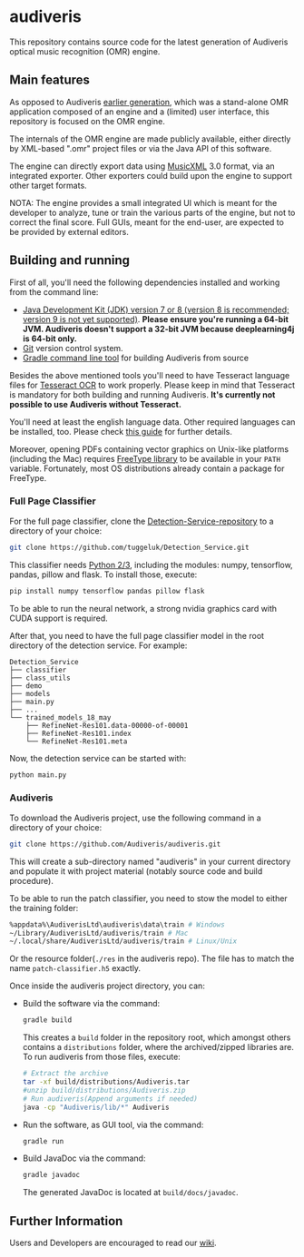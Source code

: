 # audiveris

This repository contains source code for the latest generation of Audiveris optical
music recognition (OMR) engine.

## Main features

As opposed to Audiveris [earlier generation][audiveris-eg], which was a stand-alone OMR application composed
of an engine and a (limited) user interface, this repository is focused on the OMR engine.

The internals of the OMR engine are made publicly available, either directly by XML-based ".omr" 
project files or via the Java API of this software.

The engine can directly export data using [MusicXML][musicxml] 3.0 format, via an integrated exporter.
Other exporters could build upon the engine to support other target formats.

NOTA: The engine provides a small integrated UI which is meant for the developer to analyze, 
tune or train the various parts of the engine, but not to correct the final score.
Full GUIs, meant for the end-user, are expected to be provided by external editors.

## Building and running

First of all, you'll need the following dependencies installed and working from
the command line:

+ [Java Development Kit (JDK) version 7 or 8 (version 8 is recommended; version 9 is not yet supported)][java].
  **Please ensure you're running a 64-bit JVM. Audiveris doesn't support a 32-bit
  JVM because deeplearning4j is 64-bit only.**
+ [Git](https://git-scm.com) version control system.
+ [Gradle command line tool](https://gradle.org) for building Audiveris from source

Besides the above mentioned tools you'll need to have Tesseract language files for
[Tesseract OCR][tesseract] to work properly. Please keep in mind that Tesseract is mandatory
for both building and running Audiveris. __It's currently not possible to use
Audiveris without Tesseract.__

You'll need at least the english language data. Other required languages can be
installed, too. Please check [this guide][tesseract-wiki] for further details.

Moreover, opening PDFs containing vector graphics on Unix-like platforms
(including the Mac) requires [FreeType library][freetype] to be available in your `PATH` variable.
Fortunately, most OS distributions already contain a package for FreeType.

### Full Page Classifier

For the full page classifier, clone the [Detection-Service-repository][detection-service] to a directory of your choice:

```sh
git clone https://github.com/tuggeluk/Detection_Service.git
``` 

This classifier needs [Python 2/3][python], including the modules: numpy, tensorflow, pandas, pillow and flask. To install those, execute:

```sh
pip install numpy tensorflow pandas pillow flask
```

To be able to run the neural network, a strong nvidia graphics card with CUDA support is required.

After that, you need to have the full page classifier model in the root directory of the detection service. For example:

```
Detection_Service
├── classifier
├── class_utils
├── demo
├── models
├── main.py
├── ...
└── trained_models_18_may
    ├── RefineNet-Res101.data-00000-of-00001
    ├── RefineNet-Res101.index
    └── RefineNet-Res101.meta
```

Now, the detection service can be started with:

```py
python main.py
```

### Audiveris

To download the Audiveris project, use the following command in a directory of your choice:

```sh
git clone https://github.com/Audiveris/audiveris.git
``` 

This will create a sub-directory named "audiveris" in your current directory and populate it with
project material (notably source code and build procedure).

To be able to run the patch classifier, you need to stow the model to either the training folder:
```sh
%appdata%\AudiverisLtd\audiveris\data\train # Windows
~/Library/AudiverisLtd/audiveris/train # Mac
~/.local/share/AudiverisLtd/audiveris/train # Linux/Unix
```

Or the resource folder(`./res` in the audiveris repo). The file has to match the name `patch-classifier.h5` exactly.

Once inside the audiveris project directory, you can:

* Build the software via the command:

    ```sh
    gradle build
    ```
    
    This creates a `build` folder in the repository root, which amongst others contains a `distributions` folder, where the archived/zipped libraries are. To run audiveris from those files, execute:
    
    ```sh
    # Extract the archive
    tar -xf build/distributions/Audiveris.tar
    #unzip build/distributions/Audiveris.zip
    # Run audiveris(Append arguments if needed)
    java -cp "Audiveris/lib/*" Audiveris
    ```

* Run the software, as GUI tool, via the command:

    ```sh
    gradle run
    ```
    
* Build JavaDoc via the command:

    ```sh
    gradle javadoc
    ```
    
    The generated JavaDoc is located at `build/docs/javadoc`.

## Further Information

Users and Developers are encouraged to read our [wiki][audiveris-wiki].

[java]: http://www.oracle.com/technetwork/java/javase/downloads/index.html
[tesseract]: https://github.com/tesseract-ocr/tesseract
[tesseract-wiki]: https://github.com/tesseract-ocr/tesseract/wiki
[freetype]: https://www.freetype.org
[audiveris-wiki]: https://github.com/Audiveris/audiveris/wiki
[audiveris-eg]: https://github.com/Audiveris/audiveris-eg
[audiveris]: https://github.com/Audiveris
[musicxml]: http://www.musicxml.com/
[detection-service]: https://github.com/tuggeluk/Detection_Service
[python]: https://www.python.org/downloads/
